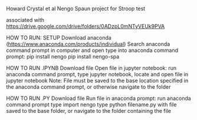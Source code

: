 Howard Crystal et al Nengo Spaun project for Stroop test

associated with https://drive.google.com/drive/folders/0ADzpL0mNTyVEUk9PVA

HOW TO RUN: SETUP
Download anaconda (https://www.anaconda.com/products/individual)
Search anaconda command prompt in computer and open
type into anaconda command prompt:
pip install nengo 
pip install nengo-spa

HOW TO RUN .IPYNB
Download file
Open file in jupyter notebook: run anaconda command prompt, type jupyter notebook, locate and open file in jupyter notebook
Note: File must be saved to the base location specified in the anaconda command prompt, or otherwise navigate to the folder

HOW TO RUN .PY
Download file
Run file in anaconda prompt: 
run anaconda command prompt
type import nengo
type python filename.py with file saved to the base folder, or navigate to the folder containing the file
